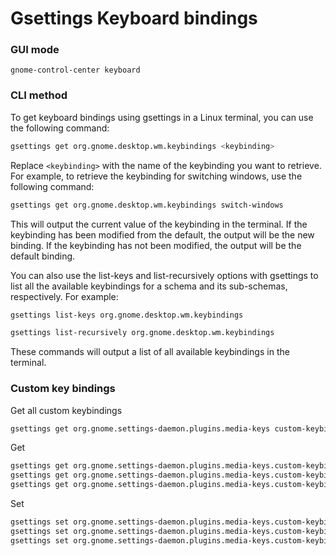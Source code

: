 # Gsettings Keyboard bindings

### GUI mode
```
gnome-control-center keyboard
```

### CLI method

To get keyboard bindings using gsettings in a Linux terminal, you can use the following command:
```sh
gsettings get org.gnome.desktop.wm.keybindings <keybinding>
```

Replace `<keybinding>` with the name of the keybinding you want to retrieve.
For example, to retrieve the keybinding for switching windows, use the following command:

```sh
gsettings get org.gnome.desktop.wm.keybindings switch-windows
```

This will output the current value of the keybinding in the terminal. 
If the keybinding has been modified from the default, the output will be the new binding.
If the keybinding has not been modified, the output will be the default binding.

You can also use the list-keys and list-recursively options with gsettings to list all the available keybindings for a schema and its sub-schemas, respectively.
For example:


```sh
gsettings list-keys org.gnome.desktop.wm.keybindings

gsettings list-recursively org.gnome.desktop.wm.keybindings
```

These commands will output a list of all available keybindings in the terminal.




### Custom key bindings
Get all custom keybindings
```sh
gsettings get org.gnome.settings-daemon.plugins.media-keys custom-keybindings
```

Get
```sh
gsettings get org.gnome.settings-daemon.plugins.media-keys.custom-keybinding:/org/gnome/settings-daemon/plugins/media-keys/custom-keybindings/custom0/ name
gsettings get org.gnome.settings-daemon.plugins.media-keys.custom-keybinding:/org/gnome/settings-daemon/plugins/media-keys/custom-keybindings/custom0/ command
gsettings get org.gnome.settings-daemon.plugins.media-keys.custom-keybinding:/org/gnome/settings-daemon/plugins/media-keys/custom-keybindings/custom0/ binding
```
Set
```sh
gsettings set org.gnome.settings-daemon.plugins.media-keys.custom-keybinding:/org/gnome/settings-daemon/plugins/media-keys/custom-keybindings/custom0/ name "Gnome terminal"
gsettings set org.gnome.settings-daemon.plugins.media-keys.custom-keybinding:/org/gnome/settings-daemon/plugins/media-keys/custom-keybindings/custom0/ command "gnome-terminal"
gsettings set org.gnome.settings-daemon.plugins.media-keys.custom-keybinding:/org/gnome/settings-daemon/plugins/media-keys/custom-keybindings/custom0/ binding "<Primary><Alt>t"
```

